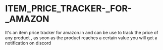 # ITEM_PRICE_TRACKER-_FOR-_AMAZON
It's an item price tracker for amazon.in and can be use to track the price of any product , as soon as the product reaches a certain value you will get a notification on discord
